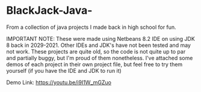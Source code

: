 # BlackJack-Java-

From a collection of java projects I made back in high school for fun. 

IMPORTANT NOTE: These were made using Netbeans 8.2 IDE on using JDK 8 back in 2029-2021. Other IDEs and JDK's have not been tested and may not work. These projects are quite old, so the code is not quite up to par and partially buggy, but I'm proud of them nonetheless. I've attached some demos of each project in their own project file, but feel free to try them yourself (if you have the IDE and JDK to run it)

Demo Link: https://youtu.be/i9I1W_mGZuo
